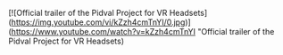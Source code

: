 [![Official trailer of the Pidval Project for VR Headsets]
(https://img.youtube.com/vi/kZzh4cmTnYI/0.jpg)]
(https://www.youtube.com/watch?v=kZzh4cmTnYI "Official trailer of the Pidval Project for VR Headsets)
